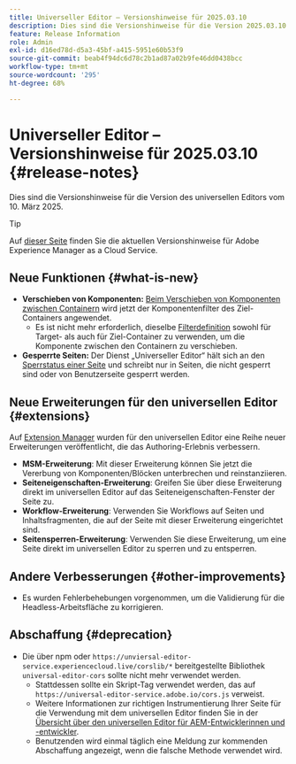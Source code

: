 ```yaml
---
title: Universeller Editor – Versionshinweise für 2025.03.10
description: Dies sind die Versionshinweise für die Version 2025.03.10 des universellen Editors.
feature: Release Information
role: Admin
exl-id: d16ed78d-d5a3-45bf-a415-5951e60b53f9
source-git-commit: beab4f94dc6d78c2b1ad87a02b9fe46dd0438bcc
workflow-type: tm+mt
source-wordcount: '295'
ht-degree: 68%

---
```



# Universeller Editor – Versionshinweise für 2025.03.10 {#release-notes}

Dies sind die Versionshinweise für die Version des universellen Editors vom 10. März 2025.

>[!TIP]
>
>Auf [dieser Seite](/help/release-notes/release-notes-cloud/release-notes-current.md) finden Sie die aktuellen Versionshinweise für Adobe Experience Manager as a Cloud Service.

## Neue Funktionen {#what-is-new}

* **Verschieben von Komponenten:** [Beim Verschieben von Komponenten zwischen Containern](/help/sites-cloud/authoring/universal-editor/authoring.md#reordering-components) wird jetzt der Komponentenfilter des Ziel-Containers angewendet.
   * Es ist nicht mehr erforderlich, dieselbe [Filterdefinition](/help/implementing/universal-editor/filtering.md) sowohl für Target- als auch für Ziel-Container zu verwenden, um die Komponente zwischen den Containern zu verschieben.
* **Gesperrte Seiten:** Der Dienst „Universeller Editor“ hält sich an den [Sperrstatus einer Seite](/help/sites-cloud/authoring/sites-console/managing-pages.md#locking-a-page) und schreibt nur in Seiten, die nicht gesperrt sind oder von Benutzerseite gesperrt werden.

## Neue Erweiterungen für den universellen Editor {#extensions}

Auf [Extension Manager](https://developer.adobe.com/uix/docs/extension-manager/) wurden für den universellen Editor eine Reihe neuer Erweiterungen veröffentlicht, die das Authoring-Erlebnis verbessern.

* **MSM-Erweiterung**: Mit dieser Erweiterung können Sie jetzt die Vererbung von Komponenten/Blöcken unterbrechen und reinstanziieren.
* **Seiteneigenschaften-Erweiterung**: Greifen Sie über diese Erweiterung direkt im universellen Editor auf das Seiteneigenschaften-Fenster der Seite zu.
* **Workflow-Erweiterung**: Verwenden Sie Workflows auf Seiten und Inhaltsfragmenten, die auf der Seite mit dieser Erweiterung eingerichtet sind.
* **Seitensperren-Erweiterung**: Verwenden Sie diese Erweiterung, um eine Seite direkt im universellen Editor zu sperren und zu entsperren.

## Andere Verbesserungen {#other-improvements}

* Es wurden Fehlerbehebungen vorgenommen, um die Validierung für die Headless-Arbeitsfläche zu korrigieren.

## Abschaffung {#deprecation}

* Die über npm oder `https://unviersal-editor-service.experiencecloud.live/corslib/*` bereitgestellte Bibliothek `universal-editor-cors` sollte nicht mehr verwendet werden.
   * Stattdessen sollte ein Skript-Tag verwendet werden, das auf `https://universal-editor-service.adobe.io/cors.js` verweist.
   * Weitere Informationen zur richtigen Instrumentierung Ihrer Seite für die Verwendung mit dem universellen Editor finden Sie in der [Übersicht über den universellen Editor für AEM-Entwicklerinnen und -entwickler](/help/implementing/universal-editor/developer-overview.md).
   * Benutzenden wird einmal täglich eine Meldung zur kommenden Abschaffung angezeigt, wenn die falsche Methode verwendet wird.
